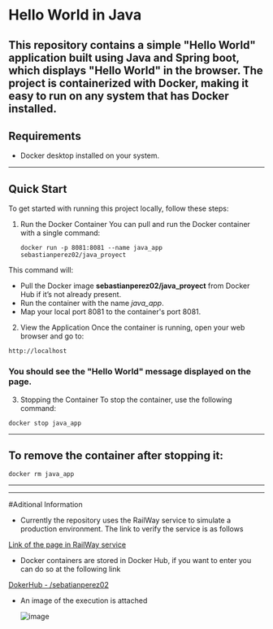 
# Hello World in Java
**This repository contains a simple "Hello World" application built using Java and Spring boot, which displays "Hello World" in the browser. The project is containerized with Docker, making it easy to run on any system that has Docker installed.**
---
## Requirements
- Docker desktop installed on your system.

---
## Quick Start
To get started with running this project locally, follow these steps:

1. Run the Docker Container
You can pull and run the Docker container with a single command:

   ~~~
   docker run -p 8081:8081 --name java_app sebastianperez02/java_proyect
   ~~~
This command will:

- Pull the Docker image **sebastianperez02/java_proyect** from Docker Hub if it’s not already present.
- Run the container with the name *java_app*.
- Map your local port 8081 to the container's port 8081.

2. View the Application
Once the container is running, open your web browser and go to:

~~~
http://localhost
~~~
### You should see the "Hello World" message displayed on the page.

3. Stopping the Container
To stop the container, use the following command:

~~~
docker stop java_app
~~~
---
## To remove the container after stopping it:

~~~
docker rm java_app
~~~
---
---
#Aditional Information
   - Currently the repository uses the RailWay service to simulate a production environment. 
      The link to verify the service is as follows
     
  [Link of the page in RailWay service](https://helloworldjavaspringboot-production.up.railway.app/) 

   - Docker containers are stored in Docker Hub, if you want to enter you can do so at the following link
     
   [DokerHub - /sebatianperez02](https://hub.docker.com/?_gl=1*1fklqy0*_gcl_au*MTQxMTU2MzM4LjE3MzExMjY0Mjc.*_ga*NzMzMTc2MDUuMTcyMjMwODM5Mg..*_ga_XJWPQMJYHQ*MTczMTI5MTE1OC4xMC4xLjE3MzEyOTE0OTYuNDUuMC4w)


   - An image of the execution is attached


      ![image](https://github.com/user-attachments/assets/f6299f82-eb93-43b6-b979-18fba734089a)

